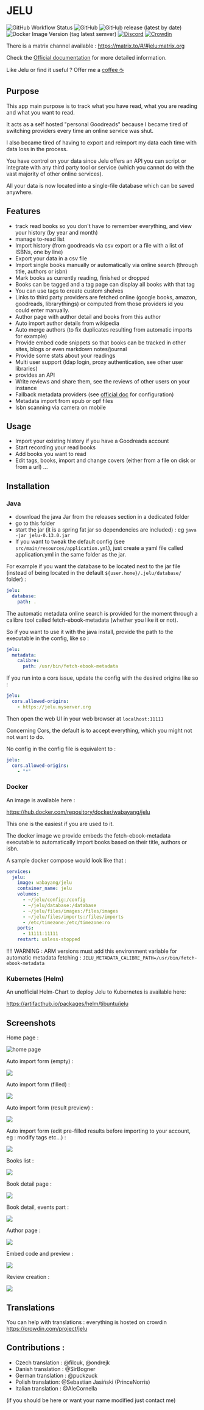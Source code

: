 # JELU

![GitHub Workflow Status](https://img.shields.io/github/actions/workflow/status/bayang/jelu/ci.yml?branch=main&style=flat-square) ![GitHub](https://img.shields.io/github/license/bayang/jelu?style=flat-square) ![GitHub release (latest by date)](https://img.shields.io/github/v/release/bayang/jelu?style=flat-square) ![Docker Image Version (tag latest semver)](https://img.shields.io/docker/v/wabayang/jelu/latest?label=docker%20hub&style=flat-square) [![Discord](https://img.shields.io/discord/970383499733381161?label=Discord&style=flat-square)](https://discord.gg/3RZJ4zuMP5) [![Crowdin](https://badges.crowdin.net/jelu/localized.svg)](https://crowdin.com/project/jelu)

There is a matrix channel available : https://matrix.to/#/#jelu:matrix.org

Check the [Official documentation](https://bayang.github.io/jelu-web/) for more detailed information.

Like Jelu or find it useful ? Offer me a [coffee ☕](https://ko-fi.com/bayang)

## Purpose

This app main purpose is to track what you have read, what you are reading and what you want to read.

It acts as a self hosted "personal Goodreads" because I became tired of switching providers every time an online service was shut.

I also became tired of having to export and reimport my data each time with data loss in the process.

You have control on your data since Jelu offers an API you can script or integrate with any third party tool or service (which you cannot do with the vast majority of other online services).

All your data is now located into a single-file database which can be saved anywhere.

## Features

* track read books so you don't have to remember everything, and view your history (by year and month)
* manage to-read list
* Import history (from goodreads via csv export or a file with a list of ISBNs, one by line)
* Export your data in a csv file
* Import single books manually or automatically via online search (through title, authors or isbn)
* Mark books as currently reading, finished or dropped
* Books can be tagged and a tag page can display all books with that tag
* You can use tags to create custom shelves
* Links to third party providers are fetched online (google books, amazon, goodreads, librarythings) or computed from those providers id you could enter manually.
* Author page with author detail and books from this author
* Auto import author details from wikipedia
* Auto merge authors (to fix duplicates resulting from automatic imports for example)
* Provide embed code snippets so that books can be tracked in other sites, blogs or even markdown notes/journal
* Provide some stats about your readings
* Multi user support (ldap login, proxy authentication, see other user libraries)
* provides an API
* Write reviews and share them, see the reviews of other users on your instance
* Fallback metadata providers (see [official doc](https://bayang.github.io/jelu-web/configuration/) for configuration)
* Metadata import from epub or opf files
* Isbn scanning via camera on mobile

## Usage

* Import your existing history if you have a Goodreads account
* Start recording your read books
* Add books you want to read
* Edit tags, books, import and change covers (either from a file on disk or from a url) ...

## Installation

### Java

* download the java Jar from the releases section in a dedicated folder
* go to this folder
* start the jar (it is a spring fat jar so dependencies are included) : eg `java -jar jelu-0.13.0.jar`
* If you want to tweak the default config (see `src/main/resources/application.yml`), just create a yaml file called application.yml in the same folder as the jar.

For example if you want the database to be located next to the jar file (instead of being located in the default `${user.home}/.jelu/database/` folder) :

```yaml
jelu:
  database:
    path: .
```

The automatic metadata online search is provided for the moment through a calibre tool called fetch-ebook-metadata (whether you like it or not).

So if you want to use it with the java install, provide the path to the executable in the config, like so :

```yaml
jelu:
  metadata:
    calibre:
      path: /usr/bin/fetch-ebook-metadata
```

If you run into a cors issue, update the config with the desired origins like so :

```yaml
jelu:
  cors.allowed-origins:
    - https://jelu.myserver.org
```

Then open the web UI in your web browser at `localhost:11111`

Concerning Cors, the default is to accept everything, which you might not not want to do.

No config in the config file is equivalent to :

```yaml
jelu:
  cors.allowed-origins:
    - "*"
```

### Docker

An image is available here :

https://hub.docker.com/repository/docker/wabayang/jelu

This one is the easiest if you are used to it.

The docker image we provide embeds the fetch-ebook-metadata executable to automatically import books based on their title, authors or isbn.

A sample docker compose would look like that :

```yaml
services:
  jelu:
    image: wabayang/jelu
    container_name: jelu
    volumes:
      - ~/jelu/config:/config
      - ~/jelu/database:/database
      - ~/jelu/files/images:/files/images
      - ~/jelu/files/imports:/files/imports
      - /etc/timezone:/etc/timezone:ro
    ports:
      - 11111:11111
    restart: unless-stopped

```

!!!! WARNING : ARM versions must add this environment variable for automatic metadata fetching :
`JELU_METADATA_CALIBRE_PATH=/usr/bin/fetch-ebook-metadata`

### Kubernetes (Helm)

An unofficial Helm-Chart to deploy Jelu to Kubernetes is available here:

https://artifacthub.io/packages/helm/tibuntu/jelu

## Screenshots

Home page :

![home page](screenshots/home-page.png)

Auto import form (empty) :

![](screenshots/auto-import-empty.png)

Auto import form (filled) :

![](screenshots/auto-import-filled.png)

Auto import form (result preview) :

![](screenshots/auto-import-preview-result.png)

Auto import form (edit pre-filled results before importing to your account, eg : modify tags etc...) :

![](screenshots/auto-import-edit-result.png)

Books list :

![](screenshots/book-list.png)

Book detail page :

![](screenshots/book-detail-1.png)

Book detail, events part :

![](screenshots/book-detail-events.png)

Author page :

![](screenshots/author-page.png)

Embed code and preview :

![](screenshots/embed.png)

Review creation :

![](screenshots/review_modal.jpg)


## Translations

You can help with translations : everything is hosted on crowdin https://crowdin.com/project/jelu

## Contributions :

* Czech translation : @filcuk, @ondrejk
* Danish translation : @SirBogner
* German translation : @puckzuck
* Polish translation: @Sebastian Jasiński (PrinceNorris)
* Italian translation : @AleCornella

(if you should be here or want your name modified just contact me)
